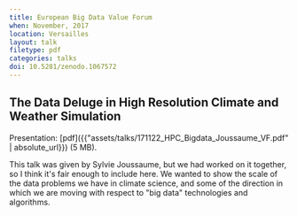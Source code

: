 ```yaml
---
title: European Big Data Value Forum
when: November, 2017
location: Versailles
layout: talk
filetype: pdf
categories: talks
doi: 10.5281/zenodo.1067572
---
```


The Data Deluge in High Resolution Climate and Weather Simulation
-----------------------------------------------------------------

Presentation: [pdf]({{"assets/talks/171122_HPC_Bigdata_Joussaume_VF.pdf" | absolute_url}}) (5 MB).

This talk was given by Sylvie Joussaume, but we had worked on it together, so I think it's fair enough to include here. We wanted to show the scale of the data problems we have in climate science, and some of the direction in which we are moving with respect to "big data" technologies and algorithms.
